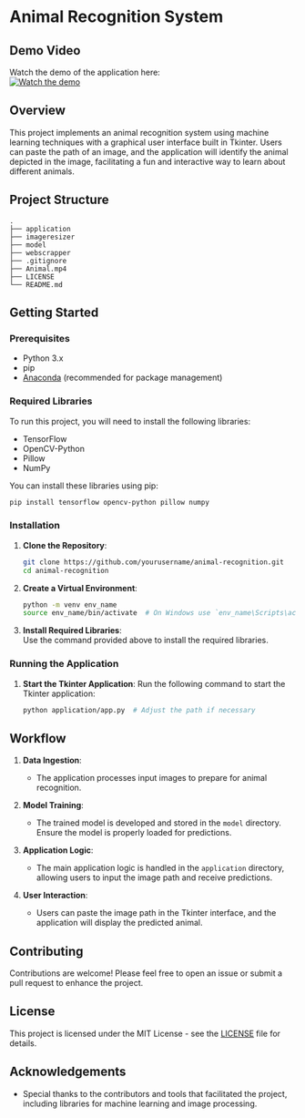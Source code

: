# Animal Recognition System

## Demo Video

Watch the demo of the application here:  
[![Watch the demo](https://img.youtube.com/vi/3O3_P6fyK20/0.jpg)](https://youtu.be/3O3_P6fyK20)

## Overview

This project implements an animal recognition system using machine learning techniques with a graphical user interface built in Tkinter. Users can paste the path of an image, and the application will identify the animal depicted in the image, facilitating a fun and interactive way to learn about different animals.

## Project Structure

```
.
├── application
├── imageresizer
├── model
├── webscrapper
├── .gitignore
├── Animal.mp4
├── LICENSE
└── README.md
```

## Getting Started

### Prerequisites

- Python 3.x
- pip
- [Anaconda](https://www.anaconda.com/products/distribution) (recommended for package management)

### Required Libraries

To run this project, you will need to install the following libraries:

- TensorFlow
- OpenCV-Python
- Pillow
- NumPy

You can install these libraries using pip:

```bash
pip install tensorflow opencv-python pillow numpy
```

### Installation

1. **Clone the Repository**:
   ```bash
   git clone https://github.com/yourusername/animal-recognition.git
   cd animal-recognition
   ```

2. **Create a Virtual Environment**:
   ```bash
   python -m venv env_name
   source env_name/bin/activate  # On Windows use `env_name\Scripts\activate`
   ```

3. **Install Required Libraries**:  
   Use the command provided above to install the required libraries.

### Running the Application

1. **Start the Tkinter Application**:
   Run the following command to start the Tkinter application:
   ```bash
   python application/app.py  # Adjust the path if necessary
   ```

## Workflow

1. **Data Ingestion**:
   - The application processes input images to prepare for animal recognition.

2. **Model Training**:
   - The trained model is developed and stored in the `model` directory. Ensure the model is properly loaded for predictions.

3. **Application Logic**:
   - The main application logic is handled in the `application` directory, allowing users to input the image path and receive predictions.

4. **User Interaction**:
   - Users can paste the image path in the Tkinter interface, and the application will display the predicted animal.

## Contributing

Contributions are welcome! Please feel free to open an issue or submit a pull request to enhance the project.

## License

This project is licensed under the MIT License - see the [LICENSE](LICENSE) file for details.

## Acknowledgements

- Special thanks to the contributors and tools that facilitated the project, including libraries for machine learning and image processing.
